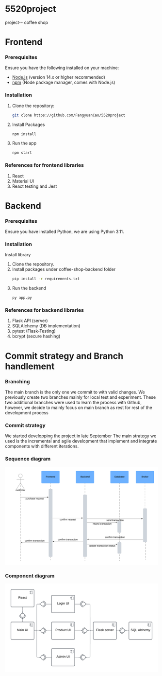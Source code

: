 # 5520project
project-- coffee shop

# Frontend
### Prerequisites

Ensure you have the following installed on your machine:

- [Node.js](https://nodejs.org/) (version 14.x or higher recommended)
- [npm](https://www.npmjs.com/) (Node package manager, comes with Node.js)

### Installation

1. Clone the repository: 
	```sh 
	git clone https://github.com/FangyuanCao/5520project
2. Install Packages 
	```sh 
	npm install 
3. Run the app 
	```sh 
	npm start 

### References for frontend libraries
1. React
2. Material UI
3. React testing and Jest

# Backend
### Prerequisites
Ensure you have installed Python, we are using Python 3.11.

### Installation
Install library
1. Clone the repository.
2. Install packages under coffee-shop-backend folder
	```sh
	pip install -r requirements.txt
3. Run the backend
	```sh
	py app.py
 ### References for backend libraries
 1. Flask API (server)
 2. SQLAlchemy (DB implementation)
 3. pytest (Flask-Testing)
 4. bcrypt (secure hashing)


# Commit strategy and Branch handlement
### Branching
The main branch is the only one we commit to with valid changes. We previously create two branches mainly for local test and experiment. These two additional branches were used to learn the process with Github, however, we decide to mainly focus on main branch as rest for rest of the development process

### Commit strategy
We started developping the project in late September
The main strategy we used is the incremental and agile development that implement and integrate components with different iterations.

### Sequence diagram
![message workflow](assets/Sequence_diagram_bg.png)
### Component diagram
![component](assets/component_diagram_bg.png)

